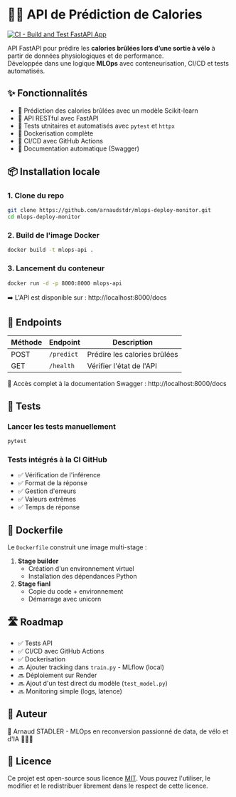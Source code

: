 # 🚴‍♂️ API de Prédiction de Calories

[![CI - Build and Test FastAPI App](https://github.com/arnaudstdr/mlops-deploy-monitor/actions/workflows/deploy.yml/badge.svg)](https://github.com/arnaudstdr/mlops-deploy-monitor/actions/workflows/deploy.yml)

API FastAPI pour prédire les **calories brûlées lors d’une sortie à vélo** à partir de données physiologiques et de performance.  
Développée dans une logique **MLOps** avec conteneurisation, CI/CD et tests automatisés.

## ✨ Fonctionnalités

- 🔮 Prédiction des calories brûlées avec un modèle Scikit-learn
- 🚀 API RESTful avec FastAPI
- 🧪 Tests utnitaires et automatisés avec `pytest` et `httpx`
- 🐳 Dockerisation complète
- 🔁 CI/CD avec GitHub Actions
- 📜 Documentation automatique (Swagger)

## 📦 Installation locale

### 1. Clone du repo
```bash
git clone https://github.com/arnaudstdr/mlops-deploy-monitor.git
cd mlops-deploy-monitor
```

### 2. Build de l'image Docker
```bash
docker build -t mlops-api .
```

### 3. Lancement du conteneur
```bash
docker run -d -p 8000:8000 mlops-api
```
➡️ L'API est disponible sur : http://localhost:8000/docs

## 🔌 Endpoints
| Méthode | Endpoint   | Description                  |
|---------|------------|------------------------------|
| POST    | `/predict` | Prédire les calories brûlées |
| GET     | `/health`  | Vérifier l'état de l'API     |

📘 Accès complet à la documentation Swagger : http://localhost:8000/docs

## 🧪 Tests

### Lancer les tests manuellement
```bash
pytest
```

### Tests intégrés à la CI GitHub
- ✅ Vérification de l'inférence
- ✅ Format de la réponse
- ✅ Gestion d'erreurs
- ✅ Valeurs extrêmes
- ✅ Temps de réponse

## 🐳 Dockerfile
Le `Dockerfile` construit une image multi-stage :
1. **Stage builder**
   - Création d'un environnement virtuel
   - Installation des dépendances Python
2. **Stage fianl**
   - Copie du code + environnement
   - Démarrage avec unicorn

## 🛣️ Roadmap
- ✅ Tests API
- ✅ CI/CD avec GitHub Actions
- ✅ Dockerisation
- 🔜 Ajouter tracking dans `train.py` - MLflow (local)
- 🔜 Déploiement sur Render
- 🔜 Ajout d'un test direct du modèle (`test_model.py`)
- 🔜 Monitoring simple (logs, latence)

## 🧠 Auteur
👤 Arnaud STADLER - MLOps en reconversion passionné de data, de vélo et d'IA 🚴‍♂️🧠

## 📄 Licence
Ce projet est open-source sous licence [MIT](LICENSE). Vous pouvez l'utiliser, le modifier et le redistribuer librement dans le respect de cette licence.